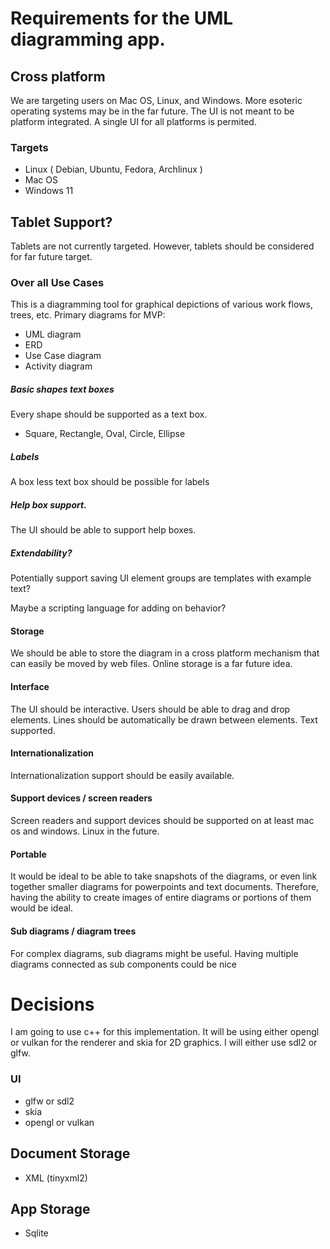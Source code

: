 # Requirements for the UML diagramming app.

## Cross platform

We are targeting users on Mac OS, Linux, and Windows. More esoteric operating systems may be in the far future.
The UI is not meant to be platform integrated. A single UI for all platforms is permited.

### Targets

- Linux ( Debian, Ubuntu, Fedora, Archlinux )
- Mac OS
- Windows 11

## Tablet Support?

Tablets are not currently targeted. However, tablets should be considered for far future target.

### Over all Use Cases

This is a diagramming tool for graphical depictions of various work flows, trees, etc. Primary diagrams for MVP:

- UML diagram
- ERD 
- Use Case diagram
- Activity diagram

##### Basic shapes text boxes

Every shape should be supported as a text box.

- Square, Rectangle, Oval, Circle, Ellipse

##### Labels

A box less text box should be possible for labels

##### Help box support.

The UI should be able to support help boxes.

##### Extendability?

Potentially support saving UI element groups are templates with example text?

Maybe a scripting language for adding on behavior?

#### Storage

We should be able to store the diagram in a cross platform mechanism that can easily be moved by web files.
Online storage is a far future idea.

#### Interface

The UI should be interactive. Users should be able to drag and drop elements. Lines should be automatically be
drawn between elements. Text supported.

#### Internationalization

Internationalization support should be easily available.

#### Support devices / screen readers

Screen readers and support devices should be supported on at least mac os and windows. Linux in the future.

#### Portable

It would be ideal to be able to take snapshots of the diagrams, or even link together smaller diagrams 
for powerpoints and text documents. Therefore, having the ability to create images of entire diagrams or
portions of them would be ideal.

#### Sub diagrams / diagram trees

For complex diagrams, sub diagrams might be useful. Having multiple diagrams connected as sub components could be nice


# Decisions

I am going to use c++ for this implementation. It will be using either opengl or vulkan for the renderer and skia for 2D graphics.
I will either use sdl2 or glfw.

### UI

- glfw or sdl2
- skia
- opengl or vulkan

## Document Storage

- XML (tinyxml2)

## App Storage

- Sqlite
